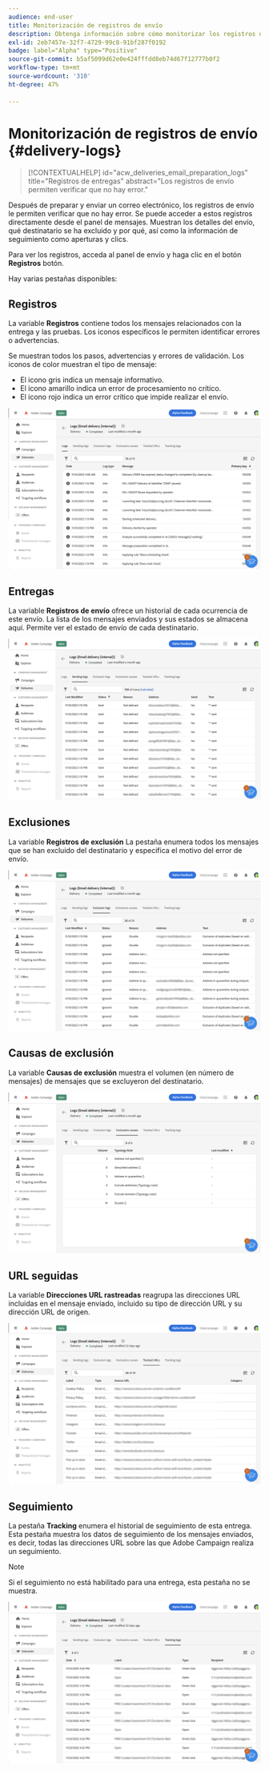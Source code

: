 ```yaml
---
audience: end-user
title: Monitorización de registros de envío
description: Obtenga información sobre cómo monitorizar los registros de envío
exl-id: 2eb7457e-32f7-4729-99c8-91bf287f0192
badge: label="Alpha" type="Positive"
source-git-commit: b5af5099d62e0e424fffdd8eb74d67f12777b0f2
workflow-type: tm+mt
source-wordcount: '310'
ht-degree: 47%

---
```


# Monitorización de registros de envío {#delivery-logs}

>[!CONTEXTUALHELP]
>id="acw_deliveries_email_preparation_logs"
>title="Registros de entregas"
>abstract="Los registros de envío permiten verificar que no hay error."

Después de preparar y enviar un correo electrónico, los registros de envío le permiten verificar que no hay error. Se puede acceder a estos registros directamente desde el panel de mensajes. Muestran los detalles del envío, qué destinatario se ha excluido y por qué, así como la información de seguimiento como aperturas y clics.

Para ver los registros, acceda al panel de envío y haga clic en el botón **Registros** botón.

Hay varias pestañas disponibles:

## Registros

La variable **Registros** contiene todos los mensajes relacionados con la entrega y las pruebas. Los iconos específicos le permiten identificar errores o advertencias.

Se muestran todos los pasos, advertencias y errores de validación. Los iconos de color muestran el tipo de mensaje:

* El icono gris indica un mensaje informativo.
* El icono amarillo indica un error de procesamiento no crítico.
* El icono rojo indica un error crítico que impide realizar el envío.

![](assets/logs.png)

## Entregas

La variable **Registros de envío** ofrece un historial de cada ocurrencia de este envío. La lista de los mensajes enviados y sus estados se almacena aquí. Permite ver el estado de envío de cada destinatario.

![](assets/logs2.png)

## Exclusiones

La variable **Registros de exclusión** La pestaña enumera todos los mensajes que se han excluido del destinatario y especifica el motivo del error de envío.

![](assets/logs3.png)

## Causas de exclusión

La variable **Causas de exclusión** muestra el volumen (en número de mensajes) de mensajes que se excluyeron del destinatario.

![](assets/logs4.png)

## URL seguidas

La variable **Direcciones URL rastreadas** reagrupa las direcciones URL incluidas en el mensaje enviado, incluido su tipo de dirección URL y su dirección URL de origen.

![](assets/logs5.png)

## Seguimiento

La pestaña **Tracking** enumera el historial de seguimiento de esta entrega. Esta pestaña muestra los datos de seguimiento de los mensajes enviados, es decir, todas las direcciones URL sobre las que Adobe Campaign realiza un seguimiento.

>[!NOTE]
>
>Si el seguimiento no está habilitado para una entrega, esta pestaña no se muestra.

![](assets/logs6.png)
